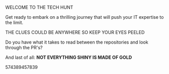 WELCOME TO THE TECH HUNT


Get ready to embark on a thrilling journey that will push your IT expertise to the limit.

THE CLUES COULD BE ANYWHERE SO KEEP YOUR EYES PEELED

Do you have what it takes to read between the repositories and look through the PR's?

And last of all: **NOT EVERYTHING SHINY IS MADE OF GOLD**


574389457839
